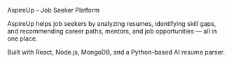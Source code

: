  AspireUp – Job Seeker Platform

AspireUp helps job seekers by analyzing resumes, identifying skill gaps, and recommending career paths, mentors, and job opportunities — all in one place.

Built with React, Node.js, MongoDB, and a Python-based AI resume parser.
